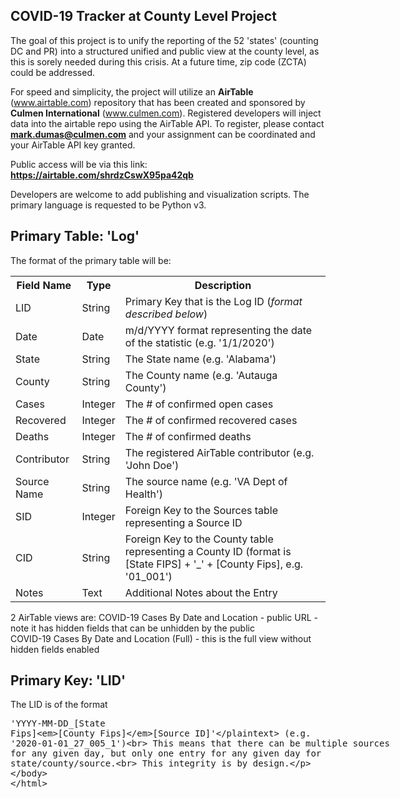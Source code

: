 <h2>COVID-19 Tracker at County Level Project</h2>

The goal of this project is to unify the reporting of the 52 'states' (counting DC and PR) into a structured unified and public view at the county level, as this is sorely needed during this crisis.  At a future time, zip code (ZCTA) could be addressed.

For speed and simplicity, the project will utilize an <b>AirTable</b> (www.airtable.com) repository that has been created and sponsored by <b>Culmen International</b> (www.culmen.com).  Registered developers will inject data into the airtable repo using the AirTable API.  To register, please contact <b>mark.dumas@culmen.com</b> and your assignment can be coordinated and your AirTable API key granted.    

Public access will be via this link: <b>https://airtable.com/shrdzCswX95pa42qb</b>

Developers are welcome to add publishing and visualization scripts.  The primary language is requested to be Python v3.

<h2>Primary Table: 'Log'</h2>

The format of the primary table will be:

<table>
  <tr>
    <th>Field Name</th>
    <th>Type</th>
    <th>Description</th>
  </tr>
  <tr>
    <td>LID</td>
    <td>String</td>
    <td>Primary Key that is the Log ID (<i>format described below</i>)</td>
  </tr>
  <tr>
    <td>Date</td>
    <td>Date</td>
    <td>m/d/YYYY format representing the date of the statistic (e.g. '1/1/2020')</td>
  </tr>
  <tr>
    <td>State</td>
    <td>String</td>
    <td>The State name (e.g. 'Alabama')</td>
  </tr>
  <tr>
    <td>County</td>
    <td>String</td>
    <td>The County name (e.g. 'Autauga County')</td>
  </tr>
  <tr>
    <td>Cases</td>
    <td>Integer</td>
    <td>The # of confirmed open cases</td>
  </tr>
  <tr>
    <td>Recovered</td>
    <td>Integer</td>
    <td>The # of confirmed recovered cases</td>
  </tr>
  <tr>
    <td>Deaths</td>
    <td>Integer</td>
    <td>The # of confirmed deaths</td>
  </tr>
  <tr>
    <td>Contributor</td>
    <td>String</td>
    <td>The registered AirTable contributor (e.g. 'John Doe')</td>
  </tr>
  <tr>
    <td>Source Name</td>
    <td>String</td>
    <td>The source name (e.g. 'VA Dept of Health')</td>
  </tr>
  <tr>
    <td>SID</td>
    <td>Integer</td>
    <td>Foreign Key to the Sources table representing a Source ID</td>
  </tr>
  <tr>
    <td>CID</td>
    <td>String</td>
    <td>Foreign Key to the County table representing a County ID (format is [State FIPS] + '_' + [County Fips], e.g. '01_001')</td>
  </tr>
  <tr>
    <td>Notes</td>
    <td>Text</td>
    <td>Additional Notes about the Entry</td>
  </tr>
</table>

2 AirTable views are:
COVID-19 Cases By Date and Location - public URL - note it has hidden fields that can be unhidden by the public<br>
COVID-19 Cases By Date and Location (Full) - this is the full view without hidden fields enabled<br>

<h2>Primary Key: 'LID'</h2>

The LID is of the format <plaintext>'YYYY-MM-DD_[State Fips]_[County Fips]_[Source ID]'</plaintext> (e.g. '2020-01-01_27_005_1')<br>
This means that there can be multiple sources for any given day, but only one entry for any given day for state/county/source.<br>
This integrity is by design.

